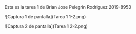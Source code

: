 Esta es la tarea 1 de Brian Jose Pelegrin Rodriguez 2019-8953

![Captura 1  de pantalla](Tarea 1 1-2.png)

![Captura 2  de pantalla](Tarea 1 2-2.png)
